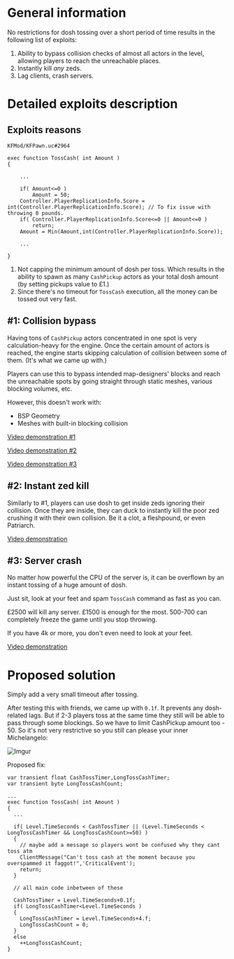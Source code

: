 # General information

No restrictions for dosh tossing over a short period of time results in the following list of exploits:

1. Ability to bypass collision checks of almost all actors in the level, allowing players to reach the unreachable places.
2. Instantly kill *any* zeds.
3. Lag clients, crash servers.

# Detailed exploits description

## Exploits reasons

`KFMod/KFPawn.uc#2964`

```unrealscript
exec function TossCash( int Amount )
{

    ...

    if( Amount<=0 )
        Amount = 50;
    Controller.PlayerReplicationInfo.Score = int(Controller.PlayerReplicationInfo.Score); // To fix issue with throwing 0 pounds.
    if( Controller.PlayerReplicationInfo.Score<=0 || Amount<=0 )
        return;
    Amount = Min(Amount,int(Controller.PlayerReplicationInfo.Score));

    ...

}
```

1. Not capping the minimum amount of dosh per toss. Which results in the ability to spawn as many `CashPickup` actors as your total dosh amount (by setting pickups value to £1.)
2. Since there's no timeout for `TossCash` execution, all the money can be tossed out very fast.

## #1: Collision bypass

Having tons of `CashPickup` actors concentrated in one spot is very calculation-heavy for the engine. Once the certain amount of actors is reached, the engine starts skipping calculation of collision between some of them. (It's what we came up with.)

Players can use this to bypass intended map-designers' blocks and reach the unreachable spots by going straight through static meshes, various blocking volumes, etc.

However, this doesn't work with:
- BSP Geometry
- Meshes with built-in blocking collision

[Video demonstration #1](https://www.youtube.com/watch?v=ie6ealc3-XA)

[Video demonstration #2](https://youtu.be/fbs7SBHWzlM)

[Video demonstration #3](https://youtu.be/mhQDbxvsH28)

## #2: Instant zed kill

Similarly to #1, players can use dosh to get inside zeds ignoring their collision. Once they are inside, they can duck to instantly kill the poor zed crushing it with their own collision. Be it a clot, a fleshpound, or even Patriarch.

[Video demonstration](https://youtu.be/FylKDUZnLDw)

## #3: Server crash

No matter how powerful the CPU of the server is, it can be overflown by an instant tossing of a huge amount of dosh.

Just sit, look at your feet and spam `TossCash` command as fast as you can.

£2500 will kill any server. £1500 is enough for the most. 500-700 can completely freeze the game until you stop throwing.

If you have 4k or more, you don't even need to look at your feet.

[Video demonstration](https://youtu.be/NGwXY79Ka0c)

# Proposed solution

Simply add a very small timeout after tossing.

After testing this with friends, we came up with `0.1f`. It prevents any dosh-related lags. But if 2-3 players toss at the same time they still will be able to pass through some blockings. So we have to limit CashPickup amount too - 50. So it's not very restrictive so you still can please your inner Michelangelo:

![Imgur](https://i.imgur.com/ITaG6xL.jpg)

Proposed fix:

```unrealscript
var transient float CashTossTimer,LongTossCashTimer;
var transient byte LongTossCashCount;

...
exec function TossCash( int Amount )
{
  ...

  if( Level.TimeSeconds < CashTossTimer || (Level.TimeSeconds < LongTossCashTimer && LongTossCashCount>=50) )
  {
    // maybe add a message so players wont be confused why they cant toss atm
    ClientMessage("Can't toss cash at the moment because you overspammed it faggot!",'CriticalEvent');
    return;
  }

  // all main code inbetween of these
  
  CashTossTimer = Level.TimeSeconds+0.1f;
  if( LongTossCashTimer<Level.TimeSeconds )
  {
    LongTossCashTimer = Level.TimeSeconds+4.f;
    LongTossCashCount = 0;
  }
  else
    ++LongTossCashCount;
}
```



